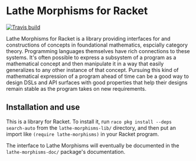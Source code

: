 # Lathe Morphisms for Racket

[![Travis build](https://travis-ci.org/lathe/lathe-morphisms-for-racket.svg?branch=master)](https://travis-ci.org/lathe/lathe-morphisms-for-racket)

Lathe Morphisms for Racket is a library providing interfaces for and constructions of concepts in foundational mathematics, espcially category theory. Programming languages themselves have rich connections to these systems. It's often possible to express a subsystem of a program as a mathematical concept and then manipulate it in a way that easily generalizes to any other instance of that concept. Pursuing this kind of mathematical expression of a program ahead of time can be a good way to design DSLs and API surfaces with good properties that help their designs remain stable as the program takes on new requirements.


## Installation and use

This is a library for Racket. To install it, run `raco pkg install --deps search-auto` from the `lathe-morphisms-lib/` directory, and then put an import like `(require lathe-morphisms)` in your Racket program.

The interface to Lathe Morphisms will eventually be documented in the `lathe-morphisms-doc/` package's documentation.
